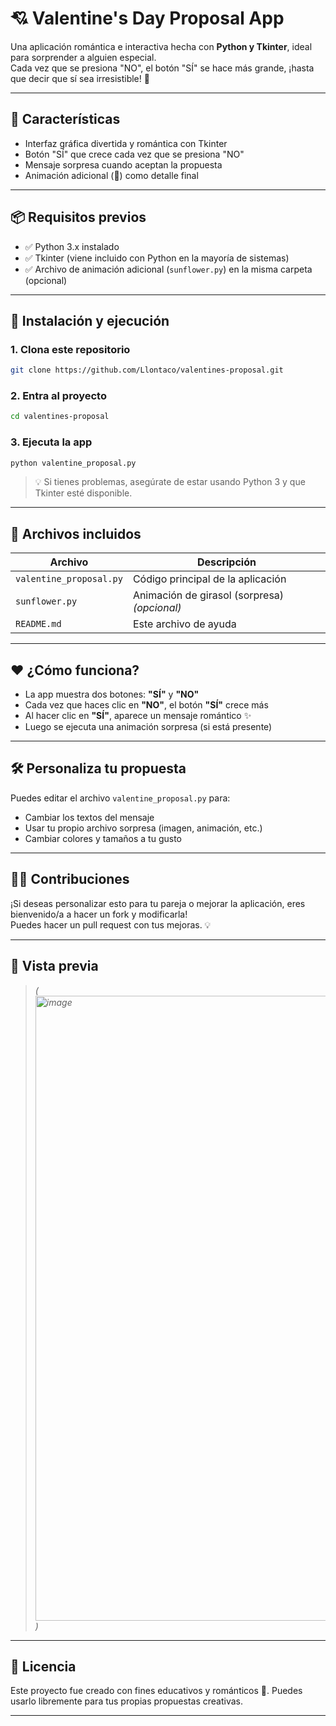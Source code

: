 # 💘 Valentine's Day Proposal App

Una aplicación romántica e interactiva hecha con **Python y Tkinter**, ideal para sorprender a alguien especial.  
Cada vez que se presiona "NO", el botón "SÍ" se hace más grande, ¡hasta que decir que sí sea irresistible! 💝

---

## 🌟 Características

- Interfaz gráfica divertida y romántica con Tkinter  
- Botón "SÍ" que crece cada vez que se presiona "NO"  
- Mensaje sorpresa cuando aceptan la propuesta  
- Animación adicional (🌻) como detalle final  

---

## 📦 Requisitos previos

- ✅ Python 3.x instalado  
- ✅ Tkinter (viene incluido con Python en la mayoría de sistemas)  
- ✅ Archivo de animación adicional (`sunflower.py`) en la misma carpeta (opcional)  

---

## 🚀 Instalación y ejecución

### 1. Clona este repositorio

```bash
git clone https://github.com/Llontaco/valentines-proposal.git
```

### 2. Entra al proyecto

```bash
cd valentines-proposal
```

### 3. Ejecuta la app

```bash
python valentine_proposal.py
```

> 💡 Si tienes problemas, asegúrate de estar usando Python 3 y que Tkinter esté disponible.

---

## 🎁 Archivos incluidos

| Archivo                | Descripción                                     |
|------------------------|-------------------------------------------------|
| `valentine_proposal.py` | Código principal de la aplicación               |
| `sunflower.py`         | Animación de girasol (sorpresa) *(opcional)*   |
| `README.md`            | Este archivo de ayuda                           |

---

## ❤️ ¿Cómo funciona?

- La app muestra dos botones: **"SÍ"** y **"NO"**  
- Cada vez que haces clic en **"NO"**, el botón **"SÍ"** crece más  
- Al hacer clic en **"SÍ"**, aparece un mensaje romántico ✨  
- Luego se ejecuta una animación sorpresa (si está presente)  

---

## 🛠️ Personaliza tu propuesta

Puedes editar el archivo `valentine_proposal.py` para:

- Cambiar los textos del mensaje  
- Usar tu propio archivo sorpresa (imagen, animación, etc.)  
- Cambiar colores y tamaños a tu gusto  

---

## 🙋‍♂️ Contribuciones

¡Si deseas personalizar esto para tu pareja o mejorar la aplicación, eres bienvenido/a a hacer un fork y modificarla!  
Puedes hacer un pull request con tus mejoras. 💡

---

## 📸 Vista previa

> *(<img width="1892" height="1000" alt="image" src="https://github.com/user-attachments/assets/95663485-ff42-4802-b8c3-c38e234a826d" />
)*

---

## 📝 Licencia

Este proyecto fue creado con fines educativos y románticos 💖. Puedes usarlo libremente para tus propias propuestas creativas.

---
